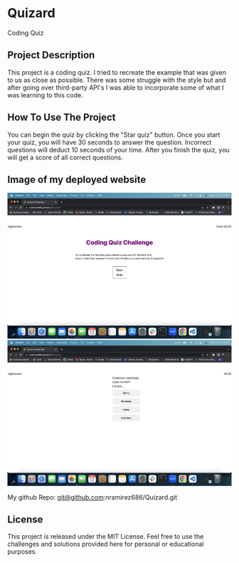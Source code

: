 # Quizard

Coding Quiz

## **Project Description**

This project is a coding quiz. I tried to recreate the example that was given to us as close as possible.
There was some struggle with the style but and after going over third-party API's I was able to incorporate some of what I was learning to this code.

## **How To Use The Project**

You can begin the quiz by clicking the "Star quiz" button.
Once you start your quiz, you will have 30 seconds to answer the question.
Incorrect questions will deduct 10 seconds of your time.
After you finish the quiz, you will get a score of all correct questions.

## **Image of my deployed website**

![Website screenshot](./images/Screenshot%202023-07-12%20at%207.52.44%20PM.png)
![Website screenshot](./images/Screenshot%202023-07-12%20at%207.52.52%20PM.png)

My github Repo: git@github.com:nramirez686/Quizard.git

## **License**

This project is released under the MIT License. Feel free to use the challenges and solutions provided here for personal or educational purposes.
